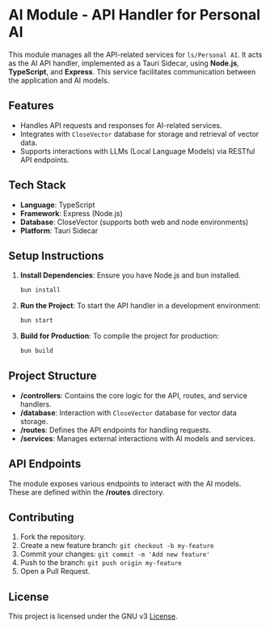 # AI Module - API Handler for Personal AI

This module manages all the API-related services for `ls/Personal AI`. It acts as the AI API handler, implemented as a Tauri Sidecar, using **Node.js**, **TypeScript**, and **Express**. This service facilitates communication between the application and AI models.

## Features

- Handles API requests and responses for AI-related services.
- Integrates with `CloseVector` database for storage and retrieval of vector data.
- Supports interactions with LLMs (Local Language Models) via RESTful API endpoints.

## Tech Stack

- **Language**: TypeScript
- **Framework**: Express (Node.js)
- **Database**: CloseVector (supports both web and node environments)
- **Platform**: Tauri Sidecar

## Setup Instructions

1. **Install Dependencies**:
   Ensure you have Node.js and bun installed.

   ```bash
   bun install
   ```

2. **Run the Project**:
   To start the API handler in a development environment:

   ```bash
   bun start
   ```

3. **Build for Production**:
   To compile the project for production:

   ```bash
   bun build
   ```

## Project Structure

- **/controllers**: Contains the core logic for the API, routes, and service handlers.
- **/database**: Interaction with `CloseVector` database for vector data storage.
- **/routes**: Defines the API endpoints for handling requests.
- **/services**: Manages external interactions with AI models and services.

## API Endpoints

The module exposes various endpoints to interact with the AI models. These are defined within the **/routes** directory.

## Contributing

1. Fork the repository.
2. Create a new feature branch: `git checkout -b my-feature`
3. Commit your changes: `git commit -m 'Add new feature'`
4. Push to the branch: `git push origin my-feature`
5. Open a Pull Request.

## License

This project is licensed under the GNU v3 [License](../LICENSE).
